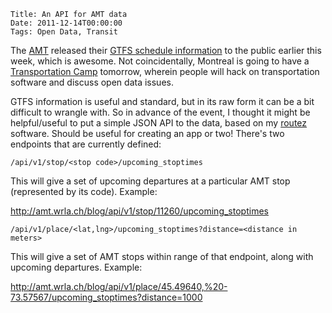     Title: An API for AMT data
    Date: 2011-12-14T00:00:00
    Tags: Open Data, Transit

The [AMT][1] released their [GTFS schedule information][2] to the public earlier this week, which is awesome. Not coincidentally, Montreal is going to have a [Transportation Camp][3] tomorrow, wherein people will hack on transportation software and discuss open data issues.

GTFS information is useful and standard, but in its raw form it can be a bit difficult to wrangle with. So in advance of the event, I thought it might be helpful/useful to put a simple JSON API to the data, based on my [routez][4] software. Should be useful for creating an app or two! There's two endpoints that are currently defined:

`/api/v1/stop/<stop code>/upcoming_stoptimes`

This will give a set of upcoming departures at a particular AMT stop (represented by its code). Example:

<http://amt.wrla.ch/blog/api/v1/stop/11260/upcoming_stoptimes>

`/api/v1/place/<lat,lng>/upcoming_stoptimes?distance=<distance in meters>`

This will give a set of AMT stops within range of that endpoint, along with upcoming departures. Example:

<http://amt.wrla.ch/blog/api/v1/place/45.49640,%20-73.57567/upcoming_stoptimes?distance=1000>

[1]: http://www.amt.qc.ca
[2]: http://t.co/AofpyI4E
[3]: http://transportationcamp.org/montreal/
[4]: http://github.com/wlach/routez
